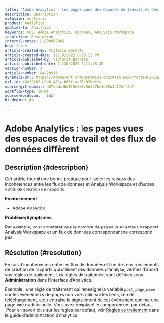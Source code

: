 ```yaml
---
title: "Adobe Analytics : les pages vues des espaces de travail et des flux de données diffèrent"
description: Description
solution: Analytics
product: Analytics
applies-to: Analytics
keywords: KCS, Adobe Analytics, données, Analysis Workspace
resolution: Resolution
internal-notes: E-000667865
bug: false
article-created-by: Victoria Barnato
article-created-date: 11/29/2022 8:23:23 PM
article-published-by: Victoria Barnato
article-published-date: 11/30/2022 2:11:28 AM
version-number: 3
article-number: KA-20916
dynamics-url: https://adobe-ent.crm.dynamics.com/main.aspx?forceUCI=1&pagetype=entityrecord&etn=knowledgearticle&id=ca851ba9-2370-ed11-9561-6045bd006a22
exl-id: 48e22f02-c2b0-4814-b63f-ae02c93bdefa
source-git-commit: a87aadc46d1f5e7e5c5d537bd0e88a3a17dff4e7
workflow-type: tm+mt
source-wordcount: '162'
ht-degree: 4%

---
```


# Adobe Analytics : les pages vues des espaces de travail et des flux de données diffèrent

## Description {#description}


Cet article fournit une bonne pratique pour isoler les raisons des incohérences entre les flux de données et Analysis Workspace et d’autres outils de création de rapports.

<b>Environnement</b>

- Adobe Analytics


<b>Problème/Symptômes</b>


Par exemple, vous constatez que le nombre de pages vues entre un rapport Analysis Workspace et un flux de données correspondant ne correspond pas.




## Résolution {#resolution}


En cas d’incohérences entre les flux de données et l’un des environnements de création de rapports qui utilisent des données d’analyse, vérifiez d’abord vos règles de traitement. Les règles de traitement sont définies sous <b>Administration</b> dans l’interface d’Analytics.

Exemple : une règle de traitement qui renseigne la variable `post_page_name` sur les événements de pages non vues (clic sur les liens, lien de téléchargement, etc.) entraîne le signalement de cet événement comme une page vue traditionnelle. Vous avez remplacé le comportement par défaut.  Pour en savoir plus sur les règles par défaut, voir [Règles de traitement](https://experienceleague.adobe.com/docs/analytics/admin/admin-tools/processing-rules/processing-rules-configuration/processing-rules-about.html?lang=en) dans le guide d’administration d’Analytics.

